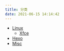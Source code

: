 ```yaml
---
title: 分类
date: 2021-06-15 14:14:42
---
```


- [Linux](Linux/)
  - [Xfce](Linux/Xfce)
- [Hexo](Hexo/)
- [Misc](Misc/)
